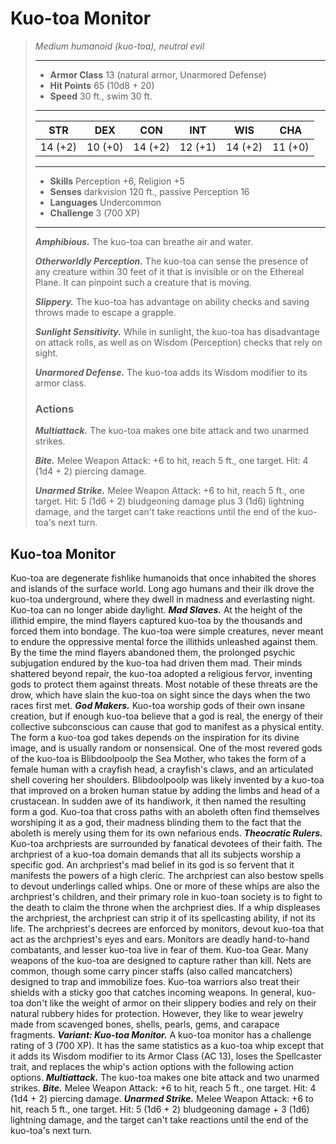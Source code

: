 # Kuo-toa Monitor
>*Medium humanoid (kuo-toa), neutral evil*
>___
>- **Armor Class** 13 (natural armor, Unarmored Defense)
>- **Hit Points** 65 (10d8 + 20)
>- **Speed** 30 ft., swim 30 ft.
>___
>|STR|DEX|CON|INT|WIS|CHA|
>|:---:|:---:|:---:|:---:|:---:|:---:|
>|14 (+2)|10 (+0)|14 (+2)|12 (+1)|14 (+2)|11 (+0)|
>___
>- **Skills** Perception +6, Religion +5
>- **Senses** darkvision 120 ft., passive Perception 16
>- **Languages** Undercommon
>- **Challenge** 3 (700 XP)
>___
>***Amphibious.*** The kuo-toa can breathe air and water.  
>
>***Otherworldly Perception.*** The kuo-toa can sense the presence of any creature within 30 feet of it that is invisible or on the Ethereal Plane. It can pinpoint such a creature that is moving.  
>
>***Slippery.*** The kuo-toa has advantage on ability checks and saving throws made to escape a grapple.  
>
>***Sunlight Sensitivity.*** While in sunlight, the kuo-toa has disadvantage on attack rolls, as well as on Wisdom (Perception) checks that rely on sight.  
>
>***Unarmored Defense.*** The kuo-toa adds its Wisdom modifier to its armor class.  
>
>### Actions
>***Multiattack.*** The kuo-toa makes one bite attack and two unarmed strikes.  
>
>***Bite.*** Melee Weapon Attack: +6 to hit, reach 5 ft., one target. Hit: 4 (1d4 + 2) piercing damage.  
>
>***Unarmed Strike.*** Melee Weapon Attack: +6 to hit, reach 5 ft., one target. Hit: 5 (1d6 + 2) bludgeoning damage plus 3 (1d6) lightning damage, and the target can't take reactions until the end of the kuo-toa's next turn.
## Kuo-toa Monitor
Kuo-toa are degenerate fishlike humanoids that once inhabited the shores and islands of the surface world. Long ago humans and their ilk drove the kuo-toa underground, where they dwell in madness and everlasting night. Kuo-toa can no longer abide daylight.
***Mad Slaves.*** At the height of the illithid empire, the mind flayers captured kuo-toa by the thousands and forced them into bondage. The kuo-toa were simple creatures, never meant to endure the oppressive mental force the illithids unleashed against them. By the time the mind flayers abandoned them, the prolonged psychic subjugation endured by the kuo-toa had driven them mad.
Their minds shattered beyond repair, the kuo-toa adopted a religious fervor, inventing gods to protect them against threats. Most notable of these threats are the drow, which have slain the kuo-toa on sight since the days when the two races first met.
***God Makers.*** Kuo-toa worship gods of their own insane creation, but if enough kuo-toa believe that a god is real, the energy of their collective subconscious can cause that god to manifest as a physical entity. The form a kuo-toa god takes depends on the inspiration for its divine image, and is usually random or nonsensical.
One of the most revered gods of the kuo-toa is Blibdoolpoolp the Sea Mother, who takes the form of a female human with a crayfish head, a crayfish's claws, and an articulated shell covering her shoulders. Blibdoolpoolp was likely invented by a kuo-toa that improved on a broken human statue by adding the limbs and head of a crustacean. In sudden awe of its handiwork, it then named the resulting form a god.
Kuo-toa that cross paths with an aboleth often find themselves worshiping it as a god, their madness blinding them to the fact that the aboleth is merely using them for its own nefarious ends.
***Theocratic Rulers.*** Kuo-toa archpriests are surrounded by fanatical devotees of their faith. The archpriest of a kuo-toa domain demands that all its subjects worship a specific god. An archpriest's mad belief in its god is so fervent that it manifests the powers of a high cleric. The archpriest can also bestow spells to devout underlings called whips. One or more of these whips are also the archpriest's children, and their primary role in kuo-toan society is to fight to the death to claim the throne when the archpriest dies. If a whip displeases the archpriest, the archpriest can strip it of its spellcasting ability, if not its life.
The archpriest's decrees are enforced by monitors, devout kuo-toa that act as the archpriest's eyes and ears. Monitors are deadly hand-to-hand combatants, and lesser kuo-toa live in fear of them.
Kuo-toa Gear. Many weapons of the kuo-toa are designed to capture rather than kill. Nets are common, though some carry pincer staffs (also called mancatchers) designed to trap and immobilize foes. Kuo-toa warriors also treat their shields with a sticky goo that catches incoming weapons.
In general, kuo-toa don't like the weight of armor on their slippery bodies and rely on their natural rubbery hides for protection. However, they like to wear jewelry made from scavenged bones, shells, pearls, gems, and carapace fragments.
***Variant: Kuo-toa Monitor.*** A kuo-toa monitor has a challenge rating of 3 (700 XP). It has the same statistics as a kuo-toa whip except that it adds its Wisdom modifier to its Armor Class (AC 13), loses the Spellcaster trait, and replaces the whip's action options with the following action options.
***Multiattack.***  The kuo-toa makes one bite attack and two unarmed strikes.
***Bite.***  Melee Weapon Attack: +6 to hit, reach 5 ft., one target. Hit: 4 (1d4 + 2) piercing damage.
***Unarmed Strike.***  Melee Weapon Attack: +6 to hit, reach 5 ft., one target. Hit: 5 (1d6 + 2) bludgeoning damage + 3 (1d6) lightning damage, and the target can't take reactions until the end of the kuo-toa's next turn.